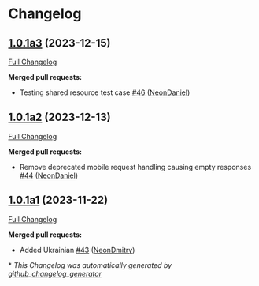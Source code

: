 # Changelog

## [1.0.1a3](https://github.com/NeonGeckoCom/skill-fallback_unknown/tree/1.0.1a3) (2023-12-15)

[Full Changelog](https://github.com/NeonGeckoCom/skill-fallback_unknown/compare/1.0.1a2...1.0.1a3)

**Merged pull requests:**

- Testing shared resource test case [\#46](https://github.com/NeonGeckoCom/skill-fallback_unknown/pull/46) ([NeonDaniel](https://github.com/NeonDaniel))

## [1.0.1a2](https://github.com/NeonGeckoCom/skill-fallback_unknown/tree/1.0.1a2) (2023-12-13)

[Full Changelog](https://github.com/NeonGeckoCom/skill-fallback_unknown/compare/1.0.1a1...1.0.1a2)

**Merged pull requests:**

- Remove deprecated mobile request handling causing empty responses [\#44](https://github.com/NeonGeckoCom/skill-fallback_unknown/pull/44) ([NeonDaniel](https://github.com/NeonDaniel))

## [1.0.1a1](https://github.com/NeonGeckoCom/skill-fallback_unknown/tree/1.0.1a1) (2023-11-22)

[Full Changelog](https://github.com/NeonGeckoCom/skill-fallback_unknown/compare/1.0.0...1.0.1a1)

**Merged pull requests:**

- Added Ukrainian [\#43](https://github.com/NeonGeckoCom/skill-fallback_unknown/pull/43) ([NeonDmitry](https://github.com/NeonDmitry))



\* *This Changelog was automatically generated by [github_changelog_generator](https://github.com/github-changelog-generator/github-changelog-generator)*
